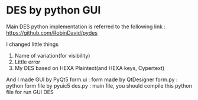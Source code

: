 # DES by python GUI

Main DES python implementation is referred to the following link : https://github.com/RobinDavid/pydes

I changed little things
1. Name of variation(for visibility)
2. Little error
3. My DES based on HEXA Plaintext(and HEXA keys, Cypertext)

And I made GUI by PyQt5
form.ui : form made by QtDesigner
form.py : python form file by pyuic5
des.py : main file, you should compile this python file for run GUI DES
